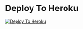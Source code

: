 
# Deploy To Heroku

[![Deploy To Heroku](https://www.herokucdn.com/deploy/button.svg)](https://heroku.com/deploy?template=https://github.com/pkvgithub/Ut_dl_bot)
